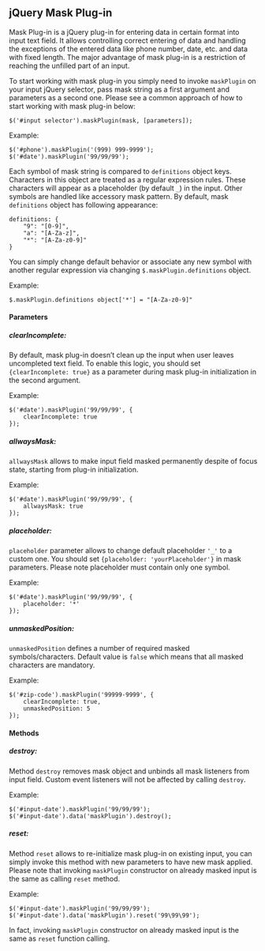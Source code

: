 <h2>jQuery Mask Plug-in</h2>

<p>Mask Plug-in is a jQuery plug-in for entering data in certain format into input text field. It allows controlling correct entering of data and handling the exceptions of the entered data like phone number, date, etc. and data with fixed length. The major advantage of mask plug-in is a restriction of reaching the unfilled part of an input.</p>

<p>To start working with mask plug-in you simply need to invoke <code>maskPlugin</code> on your input jQuery selector, pass mask string as a first argument and parameters as a second one. Please see a common approach of how to start working with mask plug-in below:</p>
<pre><code>$('#input selector').maskPlugin(mask, [parameters]);</code></pre> 
<p>Example:</p> 
<pre><code>$('#phone').maskPlugin('(999) 999-9999');
$('#date').maskPlugin('99/99/99');
</code></pre>
<p>Each symbol of mask string is compared to <code>definitions</code> object keys. Characters in this object are treated as a regular expression rules. These characters will appear as a placeholder (by default 
<code>_</code>) in the input. Other symbols are handled like accessory mask pattern. By default, mask <code>definitions</code> object has following appearance:</p>
<pre><code>definitions: {
    "9": "[0-9]",
    "a": "[A-Za-z]",
    "*": "[A-Za-z0-9]"
}</code></pre>
<p>You can simply change default behavior or associate any new symbol with another regular expression via changing <code>$.maskPlugin.definitions</code> object.</p>
<p>Example:</p>   
<pre><code>$.maskPlugin.definitions object['*'] = "[A-Za-z0-9]"</code></pre>

<h4>Parameters</h4>

<h5>clearIncomplete:</h5>
<p>By default, mask plug-in doesn’t clean up the input when user leaves uncompleted text field. To enable this logic, you should set <code>{clearIncomplete: true}</code> as a parameter during mask plug-in initialization in the second argument.</p> 
<p>Example:</p>   
<pre><code>$('#date').maskPlugin('99/99/99', {
	clearIncomplete: true
});</code></pre>


<h5>allwaysMask:</h5>
<p><code>allwaysMask</code> allows to make input field masked permanently despite of focus state, starting from plug-in initialization.</p> 
<p>Example:</p>   
<pre><code>$('#date').maskPlugin('99/99/99', {
	allwaysMask: true
});</code></pre>
<h5>placeholder:</h5>
<p><code>placeholder</code> parameter allows to change default placeholder <code>'_'</code> to a custom one. You should set <code>{placeholder: 'yourPlaceholder'}</code> in mask parameters. Please note placeholder must contain only one symbol.</p> 
<p>Example:</p>   
<pre><code>$('#date').maskPlugin('99/99/99', {
	placeholder: '*'
});</code></pre>

<h5>unmaskedPosition:</h5>
<p><code>unmaskedPosition</code> defines a number of required masked symbols/characters. Default value is <code>false</code> which means that all masked characters are mandatory.</p> 
<p>Example:</p>   
<pre><code>$('#zip-code').maskPlugin('99999-9999', {
	clearIncomplete: true,
	unmaskedPosition: 5
});</code></pre>

<h4>Methods</h4>

<h5>destroy:</h5>
<p>Method <code>destroy</code> removes mask object and unbinds all mask listeners from input field. Custom event listeners will not be affected by calling <code>destroy</code>.</p> 
<p>Example:</p>   
<pre><code>$('#input-date').maskPlugin('99/99/99');
$('#input-date').data('maskPlugin').destroy();</code></pre>

<h5>reset:</h5>
<p>Method <code>reset</code> allows to re-initialize mask plug-in on existing input, you can simply invoke this method with new parameters to have new mask applied. Please note that invoking <code>maskPlugin</code> constructor on already masked input is the same as calling <code>reset</code> method.</p> 
<p>Example:</p>   
<pre><code>$('#input-date').maskPlugin('99/99/99');
$('#input-date').data('maskPlugin').reset('99\99\99');
</code></pre>
<p> In fact, invoking <code>maskPlugin</code> constructor on already masked input is the same as <code>reset</code> function calling.</p>